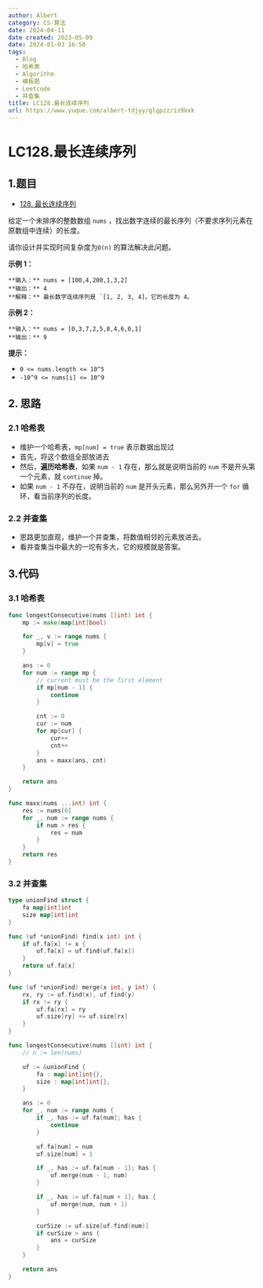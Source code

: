 ```yaml
---
author: Albert
category: CS-算法
date: 2024-04-11
date created: 2023-05-09
date: 2024-01-03 16:50
tags:
  - Blog
  - 哈希表
  - Algorithm
  - 模板题
  - Leetcode
  - 并查集
title: LC128.最长连续序列
url: https://www.yuque.com/albert-tdjyy/glgpzz/iz9kxk
---
```


# LC128.最长连续序列

## 1.题目

- [128. 最长连续序列](https://leetcode.cn/problems/longest-consecutive-sequence/description/)

给定一个未排序的整数数组 `nums` ，找出数字连续的最长序列（不要求序列元素在原数组中连续）的长度。

请你设计并实现时间复杂度为`O(n)` 的算法解决此问题。

**示例 1：**

```
**输入：** nums = [100,4,200,1,3,2]
**输出：** 4
**解释：** 最长数字连续序列是 `[1, 2, 3, 4]。它的长度为 4。
```

**示例 2：**

```
**输入：** nums = [0,3,7,2,5,8,4,6,0,1]
**输出：** 9
```

**提示：**

- `0 <= nums.length <= 10^5`
- `-10^9 <= nums[i] <= 10^9`

## 2. 思路

### 2.1 哈希表

- 维护一个哈希表，`mp[num] = true` 表示数据出现过
- 首先，将这个数组全部放进去
- 然后，**遍历哈希表**，如果 `num - 1` 存在，那么就是说明当前的 `num` 不是开头第一个元素，就 `continue` 掉。
- 如果 `num - 1` 不存在，说明当前的 `num` 是开头元素，那么另外开一个 `for` 循环，看当前序列的长度。

### 2.2 并查集

- 思路更加直观，维护一个并查集，将数值相邻的元素放进去。
- 看并查集当中最大的一坨有多大，它的规模就是答案。

## 3.代码

### 3.1 哈希表

```go
func longestConsecutive(nums []int) int {
    mp := make(map[int]bool)

    for _, v := range nums {
        mp[v] = true
    }

    ans := 0
    for num := range mp {
        // current must be the first element
        if mp[num - 1] {
            continue
        }

        cnt := 0
        cur := num
        for mp[cur] {
            cur++
            cnt++
        }
        ans = maxx(ans, cnt)
    }

    return ans
}

func maxx(nums ...int) int {
    res := nums[0]
    for _, num := range nums {
        if num > res {
            res = num
        }
    }
    return res
}
```

### 3.2 并查集

```go
type unionFind struct {
    fa map[int]int
    size map[int]int
}

func (uf *unionFind) find(x int) int {
    if uf.fa[x] != x {
        uf.fa[x] = uf.find(uf.fa[x])
    }
    return uf.fa[x]
}

func (uf *unionFind) merge(x int, y int) {
    rx, ry := uf.find(x), uf.find(y)
    if rx != ry {
        uf.fa[rx] = ry
        uf.size[ry] += uf.size[rx]
    }
}

func longestConsecutive(nums []int) int {
    // n := len(nums)

    uf := &unionFind {
        fa : map[int]int{},
        size : map[int]int{},
    }

    ans := 0
    for _, num := range nums {
        if _, has := uf.fa[num]; has {
            continue
        }

        uf.fa[num] = num
        uf.size[num] = 1

        if _, has := uf.fa[num - 1]; has {
            uf.merge(num - 1, num)
        }

        if _, has := uf.fa[num + 1]; has {
            uf.merge(num, num + 1)
        }

        curSize := uf.size[uf.find(num)]
        if curSize > ans {
            ans = curSize
        }
    }

    return ans
}
```
